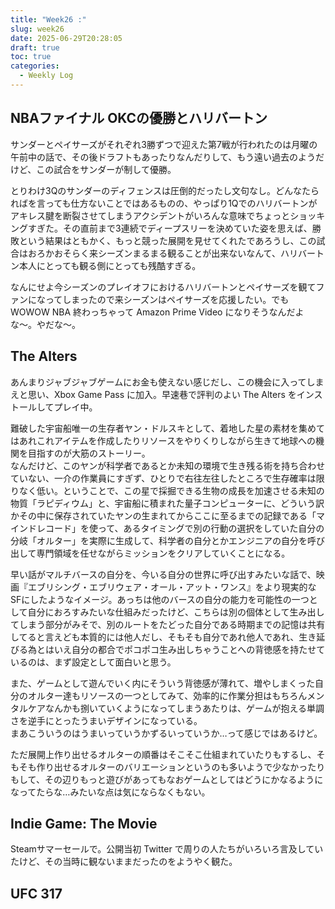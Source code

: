 ```yaml
---
title: "Week26 :"
slug: week26
date: 2025-06-29T20:28:05
draft: true
toc: true
categories:
  - Weekly Log
---
```

## NBAファイナル OKCの優勝とハリバートン

サンダーとペイサーズがそれぞれ3勝ずつで迎えた第7戦が行われたのは月曜の午前中の話で、その後ドラフトもあったりなんだりして、もう遠い過去のようだけど、この試合をサンダーが制して優勝。

とりわけ3Qのサンダーのディフェンスは圧倒的だったし文句なし。どんなたらればを言っても仕方ないことではあるものの、やっぱり1Qでのハリバートンがアキレス腱を断裂させてしまうアクシデントがいろんな意味でちょっとショッキングすぎた。その直前まで3連続でディープスリーを決めていた姿を思えば、勝敗という結果はともかく、もっと競った展開を見せてくれたであろうし、この試合はおろかおそらく来シーズンまるまる観ることが出来ないなんて、ハリバートン本人にとっても観る側にとっても残酷すぎる。

なんにせよ今シーズンのプレイオフにおけるハリバートンとペイサーズを観てファンになってしまったので来シーズンはペイサーズを応援したい。でも WOWOW NBA 終わっちゃって Amazon Prime Video になりそうなんだよな〜。やだな〜。

## The Alters

あんまりジャブジャブゲームにお金も使えない感じだし、この機会に入ってしまえと思い、Xbox Game Pass に加入。早速巷で評判のよい The Alters をインストールしてプレイ中。

難破した宇宙船唯一の生存者ヤン・ドルスキとして、着地した星の素材を集めてはあれこれアイテムを作成したりリソースをやりくりしながら生きて地球への機関を目指すのが大筋のストーリー。  
なんだけど、このヤンが科学者であるとか未知の環境で生き残る術を持ち合わせていない、一介の作業員にすぎず、ひとりで右往左往したところで生存確率は限りなく低い。ということで、この星で採掘できる生物の成長を加速させる未知の物質「ラピディウム」と、宇宙船に積まれた量子コンピューターに、どういう訳かその中に保存されていたヤンの生まれてからここに至るまでの記録である「マインドレコード」を使って、あるタイミングで別の行動の選択をしていた自分の分岐「オルター」を実際に生成して、科学者の自分とかエンジニアの自分を呼び出して専門領域を任せながらミッションをクリアしていくことになる。

早い話がマルチバースの自分を、今いる自分の世界に呼び出すみたいな話で、映画『エブリシング・エブリウェア・オール・アット・ワンス』をより現実的なSFにしたようなイメージ。あっちは他のバースの自分の能力を可能性の一つとして自分におろすみたいな仕組みだったけど、こちらは別の個体として生み出してしまう部分がみそで、別のルートをたどった自分である時期までの記憶は共有してると言えども本質的には他人だし、そもそも自分であれ他人であれ、生き延びる為とはいえ自分の都合でポコポコ生み出しちゃうことへの背徳感を持たせているのは、まず設定として面白いと思う。

また、ゲームとして遊んでいく内にそういう背徳感が薄れて、増やしまくった自分のオルター達もリソースの一つとしてみて、効率的に作業分担はもちろんメンタルケアなんかも捌いていくようになってしまうあたりは、ゲームが抱える単調さを逆手にとったうまいデザインになっている。  
まあこういうのはうまいっていうかずるいっていうか…って感じではあるけど。

ただ展開上作り出せるオルターの順番はそこそこ仕組まれていたりもするし、そもそも作り出せるオルターのバリエーションというのも多いようで少なかったりもして、その辺りもっと遊びがあってもなおゲームとしてはどうにかなるようになってたらな…みたいな点は気にならなくもない。

## Indie Game: The Movie

Steamサマーセールで。公開当初 Twitter で周りの人たちがいろいろ言及していたけど、その当時に観ないままだったのをようやく観た。

## UFC 317
